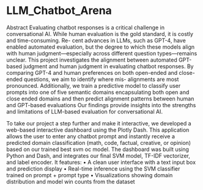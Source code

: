 # LLM_Chatbot_Arena
Abstract
Evaluating chatbot responses is a critical challenge in conversational AI. While
human evaluation is the gold standard, it is costly and time-consuming. Re-
cent advances in LLMs, such as GPT-4, have enabled automated evaluation,
but the degree to which these models align with human judgment—especially
across different question types—remains unclear. This project investigates the
alignment between automated GPT-based judgment and human judgment in
evaluating chatbot responses. By comparing GPT-4 and human preferences
on both open-ended and close-ended questions, we aim to identify where mis-
alignments are most pronounced. Additionally, we train a predictive model to
classify user prompts into one of five semantic domains encapsulating both open
and close ended domains and then predict alignment patterns between human
and GPT-based evaluations Our findings provide insights into the strengths and
limitations of LLM-based evaluation for conversational AI.

To take our project a step further and make it interactive, we developed a
web-based interactive dashboard using the Plotly Dash. This application allows
the user to enter any chatbot prompt and instantly receive a predicted domain
classification (math, code, factual, creative, or opinion) based on our trained
best svm oc model.
The dashboard was built using Python and Dash, and integrates our final
SVM model, TF-IDF vectorizer, and label encoder. It features:
• A clean user interface with a text input box and prediction display
• Real-time inference using the SVM classifier trained on prompt + prompt
type
• Visualizations showing domain distribution and model win counts from
the dataset
